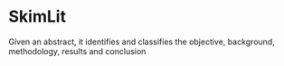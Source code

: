 # SkimLit
Given an abstract, it identifies and classifies the objective, background, methodology, results and conclusion
